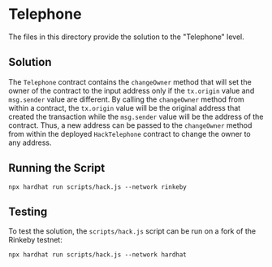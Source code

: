 # Telephone

The files in this directory provide the solution to the "Telephone" level.

## Solution
The `Telephone` contract contains the `changeOwner` method that will set the owner of the contract to the input address only if the `tx.origin` value and `msg.sender` value are different. By calling the `changeOwner` method from within a contract, the `tx.origin` value will be the original address that created the transaction while the `msg.sender` value will be the address of the contract. Thus, a new address can be passed to the `changeOwner` method from within the deployed `HackTelephone` contract to change the owner to any address.

## Running the Script
```{bash}
npx hardhat run scripts/hack.js --network rinkeby
```

## Testing
To test the solution, the `scripts/hack.js` script can be run on a fork of the Rinkeby testnet:
```{bash}
npx hardhat run scripts/hack.js --network hardhat
```
